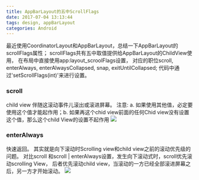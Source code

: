 ```yaml
---
title: AppBarLayout的五中ScrollFlags
date: 2017-07-04 13:13:44
tags: design, appBarLayout
categories: Android
---
```

最近使用CoordinatorLayout和AppBarLayout，总结一下AppBarLayout的scrollFlags属性；
scrollFlags共有五中取值提供给AppBarLayout的ChildView使用， 在布局中直接使用app:layout_scroolFlags设置， 对应的职位scroll, enterAlways, enterAlwaysCollapsed, snap, exitUntilCollapsed; 代码中通过'setScrollFlags(int)'来进行设置。
### scroll
child view 伴随这滚动事件儿滚出或滚进屏幕。 注意: a. 如果使用其他值，必定要使用这个值才能起作用；b. 如果再这个chid view前面的任何Chid view没有设置这个值，那么这个child View的设置不起作用
![]( AppBarLayout的五中ScrollFlags/scroll.gif)
### enterAlways
快速返回。 其实就是向下滚动时Scrolling view和child view之前的滚动优先级的问题。 对比scroll 和scroll | enterAlways设置，发生向下滚动式时，scroll优先滚动scrolling View， 后者优先滚动child view，当滚动的一方已经全部滚进屏幕之后，另一方才开始滚动。
![]( AppBarLayout的五中ScrollFlags/enterAlways.gif)

### 